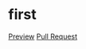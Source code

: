 # first

[Preview](https://maryna-zinchenko.github.io/first/)
[Pull Request](https://github.com/maryna-zinchenko/first/pull/1/files)
